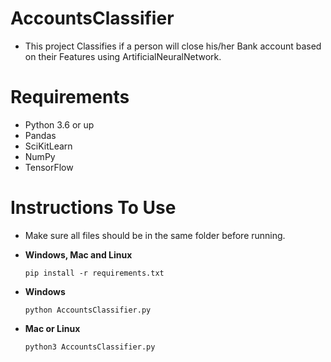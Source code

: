 # AccountsClassifier
- This project Classifies if a person will close his/her Bank account based on their Features using ArtificialNeuralNetwork.

# Requirements
- Python 3.6 or up
- Pandas
- SciKitLearn
- NumPy
- TensorFlow

# Instructions To Use
- Make sure all files should be in the same folder before running.

- **Windows, Mac and Linux**
  ``` 
  pip install -r requirements.txt
  ```
- **Windows**
  ```
  python AccountsClassifier.py
  ```
- **Mac or Linux**
  ```
  python3 AccountsClassifier.py
  ```
